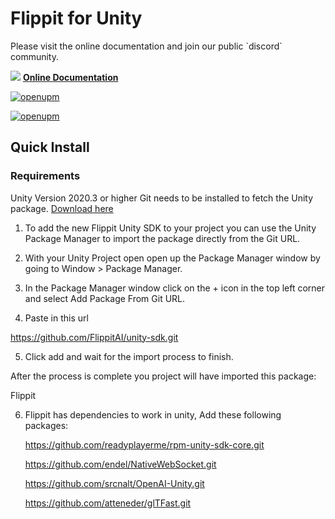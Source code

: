 # Flippit for Unity

<p>
Please visit the online documentation and join our public `discord` community.

![](https://i.imgur.com/zGamwPM.png) **[Online Documentation](https://flippitai.notion.site/Unity-SDK-fb1a3d5acfbb433e9334ffb124b8800c )**
</p>

[![openupm](https://img.shields.io/npm/v/com.flippit.flippitstudio?label=openupm&registry_uri=https://package.openupm.com)](https://openupm.com/packages/com.flippit.flippitstudio/)

[![openupm](https://img.shields.io/badge/dynamic/json?color=brightgreen&label=downloads&query=%24.downloads&suffix=%2Fmonth&url=https%3A%2F%2Fpackage.openupm.com%2Fdownloads%2Fpoint%2Flast-month%2Fcom.flippit.flippitstudio)](https://openupm.com/packages/com.flippit.flippitstudio/)

## Quick Install
### Requirements
Unity Version 2020.3 or higher
Git needs to be installed to fetch the Unity package. [Download here](https://git-scm.com/downloads)

1. To add the new Flippit Unity SDK to your project you can use the Unity Package Manager to import the package directly from the Git URL.

2. With your Unity Project open open up the Package Manager window by going to Window > Package Manager.

3. In the Package Manager window click on the + icon in the top left corner and select Add Package From Git URL.

4. Paste in this url

https://github.com/FlippitAI/unity-sdk.git

5. Click add and wait for the import process to finish.

After the process is complete you project will have imported this package:

Flippit

6. Flippit has dependencies to work in unity, Add these following packages:
   
   https://github.com/readyplayerme/rpm-unity-sdk-core.git
   
   https://github.com/endel/NativeWebSocket.git
   
   https://github.com/srcnalt/OpenAI-Unity.git

   https://github.com/atteneder/glTFast.git
